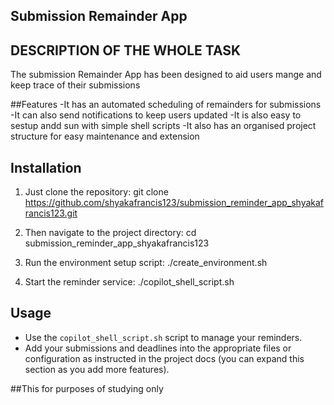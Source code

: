 ## Submission Remainder App

## DESCRIPTION OF THE WHOLE TASK
The submission Remainder App has been designed to aid users mange and keep trace of their submissions 

##Features
-It has an automated scheduling of remainders for submissions
-It can also send notifications to keep users updated 
-It is also easy to sestup andd sun with simple shell scripts
-It also has an organised project structure for easy maintenance and extension

## Installation
1. Just  clone the repository:
    git clone https://github.com/shyakafrancis123/submission_reminder_app_shyakafrancis123.git
    

2. Then  navigate to the project directory:
    cd submission_reminder_app_shyakafrancis123


3. Run the environment setup script:
    ./create_environment.sh


4. Start the reminder service:
    ./copilot_shell_script.sh


## Usage
- Use the `copilot_shell_script.sh` script to manage your reminders.
- Add your submissions and deadlines into the appropriate files or configuration as instructed in the project docs (you can expand this section as you add more features).

##This for purposes of studying only 

